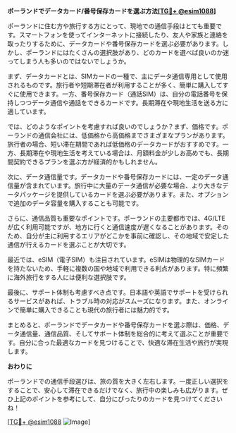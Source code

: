 **ポーランドでデータカード/番号保存カードを選ぶ方法[[TG💪+ @esim1088](https://t.me/s/esim1088)]**

ポーランドに住む方や旅行する方にとって、現地での通信手段はとても重要です。スマートフォンを使ってインターネットに接続したり、友人や家族と連絡を取ったりするために、データカードや番号保存カードを選ぶ必要があります。しかし、ポーランドにはたくさんの選択肢があり、どのカードを選べば良いのか迷ってしまう人も多いのではないでしょうか。

まず、データカードとは、SIMカードの一種で、主にデータ通信専用として使用されるものです。旅行者や短期滞在者が利用することが多く、簡単に購入してすぐに使用できます。一方、番号保存カード（通話SIM）は、自分の電話番号を保持しつつデータ通信や通話をできるカードです。長期滞在や現地生活を送る方に適しています。

では、どのようなポイントを考慮すれば良いのでしょうか？まず、価格です。ポーランドの通信会社には、低価格から高価格までさまざまなプランがあります。旅行者の場合、短い滞在期間であれば低価格のデータカードがおすすめです。一方、長期滞在や現地生活を考えている場合は、月額料金が少しお高めでも、長期間契約できるプランを選ぶ方が経済的かもしれません。

次に、データ通信量です。データカードや番号保存カードには、一定のデータ通信量が含まれています。旅行中に大量のデータ通信が必要な場合、より大きなデータパッケージを提供しているカードを選ぶ必要があります。また、オプションで追加のデータ容量を購入することも可能です。

さらに、通信品質も重要なポイントです。ポーランドの主要都市では、4G/LTEが広く利用可能ですが、地方に行くと通信速度が遅くなることがあります。そのため、自分が主に利用するエリアがどこかを事前に確認し、その地域で安定した通信が行えるカードを選ぶことが大切です。

最近では、eSIM（電子SIM）も注目されています。eSIMは物理的なSIMカードを持たないため、手軽に複数の国や地域で利用できる利点があります。特に頻繁に海外旅行をする人には便利な選択肢です。

最後に、サポート体制も考慮すべき点です。日本語や英語でサポートを受けられるサービスがあれば、トラブル時の対応がスムーズになります。また、オンラインで簡単に購入できることも現代の旅行者には魅力的です。

まとめると、ポーランドでデータカードや番号保存カードを選ぶ際は、価格、データ通信量、通信品質、そしてサポート体制を総合的に考えて選ぶことが重要です。自分に合った最適なカードを見つけることで、快適な滞在生活や旅行が実現します。

**おわりに**

ポーランドでの通信手段選びは、旅の質を大きく左右します。一度正しい選択をすることで、安心して滞在できるだけでなく、旅行中の楽しみも広がります。ぜひ上記のポイントを参考にして、自分にぴったりのカードを見つけてくださいね！

[[TG💪+ @esim1088](https://t.me/s/esim1088) ![Image](https://i.postimg.cc/Y0z9fWf4/image.png)]